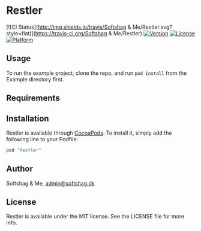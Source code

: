 # Restler

[![CI Status](http://img.shields.io/travis/Softshag & Me/Restler.svg?style=flat)](https://travis-ci.org/Softshag & Me/Restler)
[![Version](https://img.shields.io/cocoapods/v/Restler.svg?style=flat)](http://cocoapods.org/pods/Restler)
[![License](https://img.shields.io/cocoapods/l/Restler.svg?style=flat)](http://cocoapods.org/pods/Restler)
[![Platform](https://img.shields.io/cocoapods/p/Restler.svg?style=flat)](http://cocoapods.org/pods/Restler)

## Usage

To run the example project, clone the repo, and run `pod install` from the Example directory first.

## Requirements

## Installation

Restler is available through [CocoaPods](http://cocoapods.org). To install
it, simply add the following line to your Podfile:

```ruby
pod "Restler"
```

## Author

Softshag & Me, admin@softshag.dk

## License

Restler is available under the MIT license. See the LICENSE file for more info.
